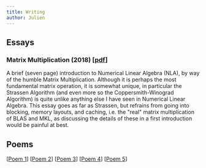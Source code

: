 ```yaml
---
title: Writing
author: Julien
---
```


<h2>Essays</h2>

### Matrix Multiplication (2018) \[[pdf](/pdf/matrixmult.pdf)\]
A brief (seven page) introduction to Numerical Linear Algebra (NLA), by way of the humble Matrix Multiplication.
Although it is perhaps the most fundamental matrix operation, it is somewhat unique, in particular the Strassen Algorithm (and even more so the Coppersmith-Winograd Algorithm) is quite unlike anything else I have seen in Numerical Linear Algebra.
This essay goes as far as Strassen, but refrains from going into blocking, memory layouts, and caching, i.e. the "real" matrix multiplication of BLAS and MKL, as discussing the details of these in a first introduction would be painful at best.


<h2>Poems</h2>

\[[Poem 1](poems/poem_1)\]
\[[Poem 2](poems/poem_2)\]
\[[Poem 3](poems/poem_3)\]
\[[Poem 4](poems/poem_4)\]
\[[Poem 5](poems/poem_5)\]